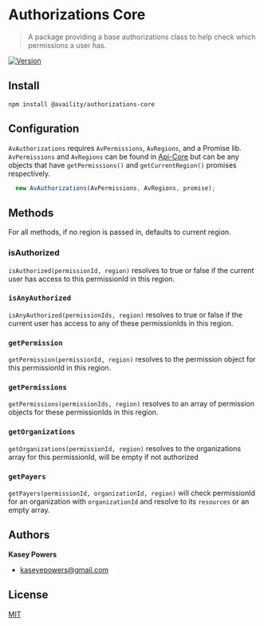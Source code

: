 # Authorizations Core

> A package providing a base authorizations class to help check which permissions a user has.

[![Version](https://img.shields.io/npm/v/@availity/authorizations-core.svg?style=for-the-badge)](https://www.npmjs.com/package/@availity/authorizations-core)

## Install
`npm install @availity/authorizations-core`

## Configuration

`AvAuthorizations` requires `AvPermissions`, `AvRegions`, and a Promise lib.
`AvPermissions` and `AvRegions` can be found in [Api-Core](../api-core) but can be any objects that have `getPermissions()` and `getCurrentRegion()` promises respectively.

```javascript
  new AvAuthorizations(AvPermissions, AvRegions, promise);
```

## Methods

For all methods, if no region is passed in, defaults to current region.

### isAuthorized

`isAuthorized(permissionId, region)` resolves to true or false if the current user has access to this permissionId in this region.

### `isAnyAuthorized`

`isAnyAuthorized(permissionIds, region)` resolves to true or false if the current user has access to any of these permissionIds in this region.

### `getPermission`

`getPermission(permissionId, region)` resolves to the permission object for this permissionId in this region.

### `getPermissions`

`getPermissions(permissionIds, region)` resolves to an array of permission objects for these permissionIds in this region.

### `getOrganizations`

`getOrganizations(permissionId, region)` resolves to the organizations array for this permissionId, will be empty if not authorized

### `getPayers`

`getPayers(permissionId, organizationId, region)` will check permissionId for an organization with `organizationId` and resolve to its `resources` or an empty array.

## Authors
**Kasey Powers**
* [kaseyepowers@gmail.com](kaseyepowers@gmail.com)

## License
[MIT](../../LICENSE)
